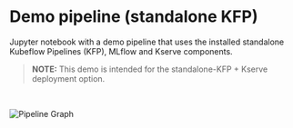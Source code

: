 # Demo pipeline (standalone KFP)

Jupyter notebook with a demo pipeline that uses the installed standalone Kubeflow Pipelines (KFP), MLflow and Kserve components.

> **NOTE:** This demo is intended for the standalone-KFP + Kserve deployment option.

<br>

![Pipeline Graph](graph.png)

<!-- test 2 -->